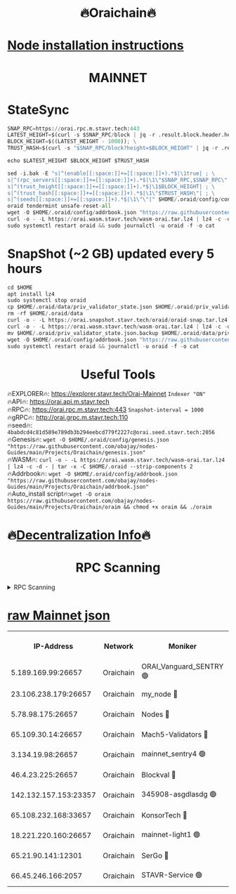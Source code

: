 <h1 align="center"> 🔥Oraichain🔥</h1>

[Node installation instructions](https://github.com/obajay/nodes-Guides/tree/main/Projects/Oraichain)
=
<h1 align="center"> MAINNET</h1>

# StateSync
```python
SNAP_RPC=https://orai.rpc.m.stavr.tech:443
LATEST_HEIGHT=$(curl -s $SNAP_RPC/block | jq -r .result.block.header.height); \
BLOCK_HEIGHT=$((LATEST_HEIGHT - 1000)); \
TRUST_HASH=$(curl -s "$SNAP_RPC/block?height=$BLOCK_HEIGHT" | jq -r .result.block_id.hash)

echo $LATEST_HEIGHT $BLOCK_HEIGHT $TRUST_HASH

sed -i.bak -E "s|^(enable[[:space:]]+=[[:space:]]+).*$|\1true| ; \
s|^(rpc_servers[[:space:]]+=[[:space:]]+).*$|\1\"$SNAP_RPC,$SNAP_RPC\"| ; \
s|^(trust_height[[:space:]]+=[[:space:]]+).*$|\1$BLOCK_HEIGHT| ; \
s|^(trust_hash[[:space:]]+=[[:space:]]+).*$|\1\"$TRUST_HASH\"| ; \
s|^(seeds[[:space:]]+=[[:space:]]+).*$|\1\"\"|" $HOME/.oraid/config/config.toml
oraid tendermint unsafe-reset-all
wget -O $HOME/.oraid/config/addrbook.json "https://raw.githubusercontent.com/obajay/nodes-Guides/main/Projects/Oraichain/addrbook.json"
curl -o - -L https://orai.wasm.stavr.tech/wasm-orai.tar.lz4 | lz4 -c -d - | tar -x -C $HOME/.oraid --strip-components 2
sudo systemctl restart oraid && sudo journalctl -u oraid -f -o cat
```
# SnapShot (~2 GB) updated every 5 hours
```python
cd $HOME
apt install lz4
sudo systemctl stop oraid
cp $HOME/.oraid/data/priv_validator_state.json $HOME/.oraid/priv_validator_state.json.backup
rm -rf $HOME/.oraid/data
curl -o - -L https://orai.snapshot.stavr.tech/oraid/oraid-snap.tar.lz4 | lz4 -c -d - | tar -x -C $HOME/.oraid --strip-components 2
curl -o - -L https://orai.wasm.stavr.tech/wasm-orai.tar.lz4 | lz4 -c -d - | tar -x -C $HOME/.oraid --strip-components 2
mv $HOME/.oraid/priv_validator_state.json.backup $HOME/.oraid/data/priv_validator_state.json
wget -O $HOME/.oraid/config/addrbook.json "https://raw.githubusercontent.com/obajay/nodes-Guides/main/Projects/Oraichain/addrbook.json"
sudo systemctl restart oraid && journalctl -u oraid -f -o cat
```

 <h1 align="center"> Useful Tools</h1>

🔥EXPLORER🔥:     https://explorer.stavr.tech/Orai-Mainnet        `Indexer "ON"` \
🔥API🔥:          https://orai.api.m.stavr.tech \
🔥RPC🔥:          https://orai.rpc.m.stavr.tech:443              `Snapshot-interval = 1000` \
🔥gRPC🔥:         http://orai.grpc.m.stavr.tech:110 \
🔥seed🔥:      `4babdcd4c81d589e789db3b294eebcd779f2227c@orai.seed.stavr.tech:2056` \
🔥Genesis🔥:   `wget -O $HOME/.oraid/config/genesis.json "https://raw.githubusercontent.com/obajay/nodes-Guides/main/Projects/Oraichain/genesis.json"` \
🔥WASM🔥:      `curl -o - -L https://orai.wasm.stavr.tech/wasm-orai.tar.lz4 | lz4 -c -d - | tar -x -C $HOME/.oraid --strip-components 2` \
🔥Addrbook🔥:  `wget -O $HOME/.oraid/config/addrbook.json "https://raw.githubusercontent.com/obajay/nodes-Guides/main/Projects/Oraichain/addrbook.json"` \
🔥Auto_install script🔥:`wget -O oraim https://raw.githubusercontent.com/obajay/nodes-Guides/main/Projects/Oraichain/oraim && chmod +x oraim && ./oraim`

🔥[Decentralization Info](https://github.com/obajay/StateSync-snapshots/tree/main/Projects/Oraichain/Decentralization)🔥
=
<h1 align="center"> RPC Scanning</h1>

<details>
<summary>RPC Scanning</summary>

<h2 align="center"> We scan nodes in real time every 4 hours. And we provide the final result of RPC endpoints.
We cannot influence the operation of these nodes in any way. </h2>


```python
If Voting Power is higher than 0 --> then the Node is a validator of the network and may be subject to attack and be a potential threat to the chain.
```
```python
We marked such validators with a red symbol
```

</details>

[raw Mainnet json](https://rpc-check.oraim.stavr.tech/oraim/rpc-oraim-result.json)
=


<table><tr><th>IP-Address</th><th>Network</th><th>Moniker</th><th>Latest Block Height</th><th>Earliest Block Height</th><th>Catching Up</th><th>Tx Index</th><th>Voting Power</th><th>Scan Time</th></tr><tr><td>5.189.169.99:26657</td><td>Oraichain</td><td>ORAI_Vanguard_SENTRY 🟢</td><td>15776233</td><td>0</td><td>False</td><td>on</td><td>0</td><td>2024-02-15T04:32:43.838602080UTC</td></tr><tr><td>23.106.238.179:26657</td><td>Oraichain</td><td>my_node 🔴</td><td>15776235</td><td>0</td><td>False</td><td>on</td><td>301417</td><td>2024-02-15T04:32:56.408378665UTC</td></tr><tr><td>5.78.98.175:26657</td><td>Oraichain</td><td>Nodes 🔴</td><td>15776237</td><td>0</td><td>False</td><td>off</td><td>166261</td><td>2024-02-15T04:33:04.458139680UTC</td></tr><tr><td>65.109.30.14:26657</td><td>Oraichain</td><td>Mach5-Validators 🔴</td><td>15776241</td><td>0</td><td>False</td><td>off</td><td>644</td><td>2024-02-15T04:33:27.390351982UTC</td></tr><tr><td>3.134.19.98:26657</td><td>Oraichain</td><td>mainnet_sentry4 🟢</td><td>15776236</td><td>1</td><td>False</td><td>on</td><td>0</td><td>2024-02-15T04:33:01.522576208UTC</td></tr><tr><td>46.4.23.225:26657</td><td>Oraichain</td><td>Blockval 🔴</td><td>15776242</td><td>10774049</td><td>False</td><td>off</td><td>282757</td><td>2024-02-15T04:33:31.741078715UTC</td></tr><tr><td>142.132.157.153:23357</td><td>Oraichain</td><td>345908-asgdlasdg 🟢</td><td>15776236</td><td>11956426</td><td>False</td><td>on</td><td>0</td><td>2024-02-15T04:33:00.812034522UTC</td></tr><tr><td>65.108.232.168:33657</td><td>Oraichain</td><td>KonsorTech 🔴</td><td>15776232</td><td>14344801</td><td>False</td><td>off</td><td>50366</td><td>2024-02-15T04:32:39.253456737UTC</td></tr><tr><td>18.221.220.160:26657</td><td>Oraichain</td><td>mainnet-light1 🟢</td><td>15776238</td><td>15643601</td><td>False</td><td>on</td><td>0</td><td>2024-02-15T04:33:11.284035877UTC</td></tr><tr><td>65.21.90.141:12301</td><td>Oraichain</td><td>SerGo 🔴</td><td>15776239</td><td>15676239</td><td>False</td><td>off</td><td>1</td><td>2024-02-15T04:33:17.804695494UTC</td></tr><tr><td>66.45.246.166:2057</td><td>Oraichain</td><td>STAVR-Service 🟢</td><td>15776239</td><td>15773601</td><td>False</td><td>on</td><td>0</td><td>2024-02-15T04:33:22.650879397UTC</td></tr></table>
